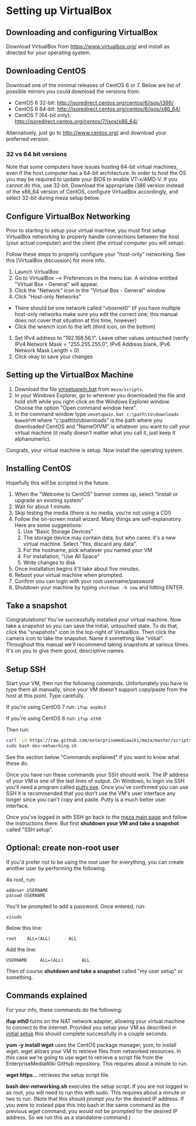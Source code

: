 # Setting up VirtualBox

## Downloading and configuring VirtualBox
Download VirtualBox from https://www.virtualbox.org/ and install as directed for your operating system.

## Downloading CentOS
Download one of the minimal releases of CentOS 6 or 7. Below are list of possible mirrors you could download the versions from:

* CentOS 6 32-bit: http://isoredirect.centos.org/centos/6/isos/i386/
* CentOS 6 64-bit: http://isoredirect.centos.org/centos/6/isos/x86_64/
* CentOS 7 (64-bit only): http://isoredirect.centos.org/centos/7/isos/x86_64/

Alternatively, just go to http://www.centos.org/ and download your preferred version.

### 32 vs 64 bit versions
Note that some computers have issues hosting 64-bit virtual machines, even if the host computer has a 64-bit architecture. In order to host the OS you may be required to update your BIOS to enable VT-x/AMD-V. If you cannot do this, use 32-bit. Download the appropriate i386 version instead of the x86_64 version of CentOS, configure VirtualBox accordingly, and select 32-bit during meza setup below.

## Configure VirtualBox Networking
Prior to starting to setup your virtual machine, you must first setup VirtualBox networking to properly handle connections between the host (your actual computer) and the client (the virtual computer you will setup).

Follow these steps to properly configure your "host-only" networking. See this [VirtualBox discussion] for more info.

1. Launch VirtualBox
1. Go to VirtualBox --> Preferences in the menu bar. A window entitled "Virtual Box - General" will appear.
1. Click the "Network" icon in the "Virtual Box - General" window
1. Click "Host-only Networks"
  * There should be one network called "vboxnet0" (if you have multiple host-only networks make sure you edit the correct one; this manual does not cover that situation at this time, however)
  * Click the wrench icon to the left (third icon, on the bottom)
1. Set IPv4 address to "192.168.56.1". Leave other values untouched (verify IPv4 Network Mask = "255.255.255.0", IPv6 Address blank, IPv6 Network Mask Length = 0)
1. Click okay to save your changes

## Setting up the VirtualBox Machine
1. Download the file [vmsetupwin.bat](https://github.com/enterprisemediawiki/meza/raw/master/scripts/vmsetupwin.bat) from `meza/scripts`.
1. In your Windows Explorer, go to wherever you downloaded the file and hold shift while you right-click on the Windows Explorer window. Choose the option "Open command window here".
1. In the command window type `vmsetupwin.bat c:\path\to\downloads NameOfVM` where "c:\path\to\downloads" is the path where you downloaded CentOS and "NameOfVM" is whatever you want to call your virtual machine (it really doesn't matter what you call it, just keep it alphanumeric).

Congrats, your virtual machine is setup. Now install the operating system.

## Installing CentOS

Hopefully this will be scripted in the future.

1. When the "Welcome to CentOS" banner comes up, select "Install or upgrade an existing system"
1. Wait for about 1 minute.
1. Skip testing the media (there is no media, you're not using a CD!)
1. Follow the on-screen install wizard. Many things are self-explanatory. Here are some suggestions:
	1. Use "Basic Storage Devices"
	1. The storage device may contain data, but who cares: it's a new virtual machine. Select "Yes, discard any data".
	1. For the hostname, pick whatever you named your VM
	1. For installation, "Use All Space"
	1. Write changes to disk
1. Once installation begins it'll take about five minutes.
1. Reboot your virtual machine when prompted.
1. Confirm you can login with your root username/password
1. Shutdown your machine by typing `shutdown -h now` and hitting ENTER.

## Take a snapshot

Congratulations! You've successfully installed your virtual machine. Now take a snapshot so you can save the initial, untouched state. To do that, click the "snapshots" icon in the top-right of VirtualBox. Then click the camera icon to take the snapshot. Name it something like "initial". Throughout this manual we'll recommend taking snapshots at various times. It's on you to give them good, descriptive names.

## Setup SSH

Start your VM, then run the following commands. Unfortunately you have to type them all manually, since your VM doesn't support copy/paste from the host at this point. Type carefully.

If you're using CentOS 7 run: `ifup enp0s3`

If you're using CentOS 6 run: `ifup eth0`

Then run:

```bash
curl -LO https://raw.github.com/enterprisemediawiki/meza/master/scripts/dev-networking.sh
sudo bash dev-networking.sh
```

See the section below "Commands explained" if you want to know what these do.

Once you have run these commands your SSH should work. The IP address of your VM is one of the last lines of output. On Windows, to login via SSH you'll need a program called [putty.exe](http://www.chiark.greenend.org.uk/~sgtatham/putty/download.html). Once you've confirmed you can use SSH it is recommended that you don't use the VM's user interface any longer since you can't copy and paste. Putty is a much better user interface.

Once you've logged in with SSH go back to the [meza main page](https://github.com/enterprisemediawiki/meza) and follow the instructions there. But first **shutdown your VM and take a snapshot** called "SSH setup".

## Optional: create non-root user

If you'd prefer not to be using the root user for everything, you can create another user by performing the following.

As root, run:

```
adduser USERNAME
passwd USERNAME
```

You'll be prompted to add a password. Once entered, run:

```
visudo
```

Below this line:

```
root    ALL=(ALL)       ALL
```

Add the line:

```
USERNAME     ALL=(ALL)       ALL
```

Then of course **shutdown and take a snapshot** called "my user setup" or something.

## Commands explained

For your info, these commands do the following:

**ifup eth0** turns on the NAT network adapter, allowing your virtual machine to connect to the internet. Provided you setup your VM as described in [initial setup](manual/1.0-SettingUpVirtualBox.md) this should complete successfully in a couple seconds.

**yum -y install wget** uses the CentOS package manager, yum, to install wget. wget allows your VM to retrieve files from networked resources. In this case we're going to use wget to retrieve a script file from the EnterpriseMediaWiki GitHub repository. This requires about a minute to run.

**wget https...** retrieves the setup script file.

**bash dev-networking.sh** executes the setup script. If you are not logged in as root, you will need to run this with sudo. This requires about a minute or two to run. (Note that this should prompt you for the desired IP address. If you were to instead pipe this into bash in the same command as the previous wget command, you would not be prompted for the desired IP address. So we run this as a standalone command.)
